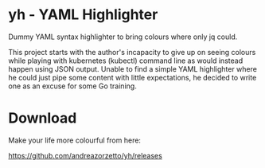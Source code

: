 # yh - YAML Highlighter

Dummy YAML syntax highlighter to bring colours where only jq could.

This project starts with the author's incapacity to give up on seeing colours while playing with kubernetes (kubectl) command line as would instead happen using JSON output. Unable to find a simple YAML highlighter where he could just pipe some content with little expectations, he decided to write one as an excuse for some Go training.

# Download

Make your life more colourful from here:

https://github.com/andreazorzetto/yh/releases
